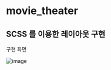 # movie_theater

## SCSS 를 이용한 레이아웃 구현

구현 화면

![image](https://user-images.githubusercontent.com/100753588/167878776-7fa5ba3b-4f30-4444-a8a0-ff42e9119ece.png)
